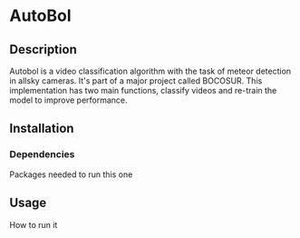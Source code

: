 # AutoBol

## Description

Autobol is a video classification algorithm with the task of meteor detection in allsky cameras. It's part of a major project called BOCOSUR.
This implementation has two main functions, classify videos and re-train the model to improve performance.

## Installation

### Dependencies

Packages needed to run this one

## Usage

How to run it
